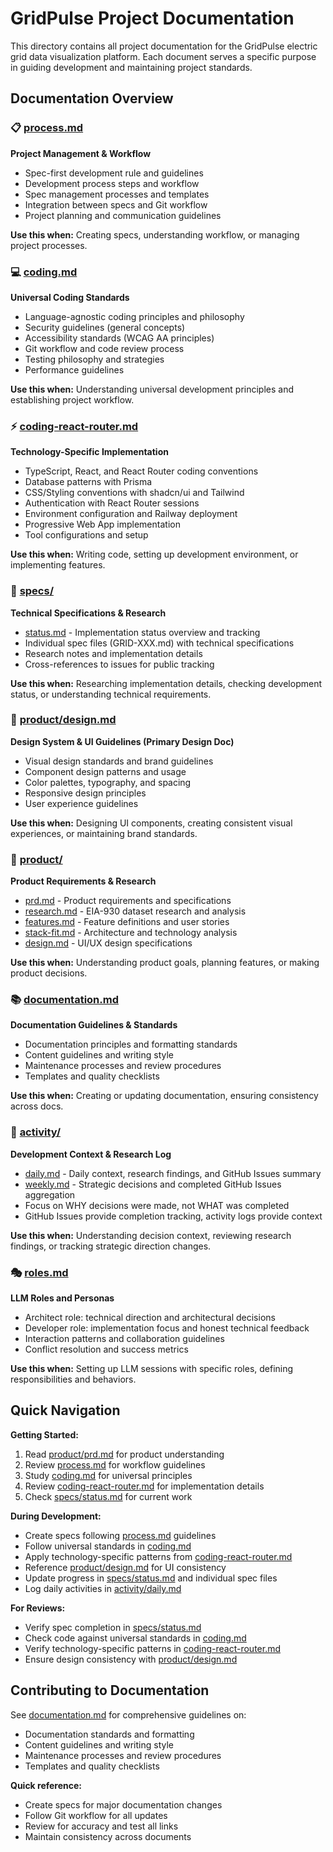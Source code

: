 # GridPulse Project Documentation

This directory contains all project documentation for the GridPulse electric grid data visualization platform. Each document serves a specific purpose in guiding development and maintaining project standards.

## Documentation Overview

### 📋 [process.md](./process.md)
**Project Management & Workflow**
- Spec-first development rule and guidelines
- Development process steps and workflow
- Spec management processes and templates
- Integration between specs and Git workflow
- Project planning and communication guidelines

**Use this when:** Creating specs, understanding workflow, or managing project processes.

### 💻 [coding.md](./coding.md)
**Universal Coding Standards**
- Language-agnostic coding principles and philosophy
- Security guidelines (general concepts)
- Accessibility standards (WCAG AA principles)
- Git workflow and code review process
- Testing philosophy and strategies
- Performance guidelines

**Use this when:** Understanding universal development principles and establishing project workflow.

### ⚡ [coding-react-router.md](./coding-react-router.md)
**Technology-Specific Implementation**
- TypeScript, React, and React Router coding conventions
- Database patterns with Prisma
- CSS/Styling conventions with shadcn/ui and Tailwind
- Authentication with React Router sessions
- Environment configuration and Railway deployment
- Progressive Web App implementation
- Tool configurations and setup

**Use this when:** Writing code, setting up development environment, or implementing features.

### 📝 [specs/](./specs/)
**Technical Specifications & Research**
- [status.md](./specs/status.md) - Implementation status overview and tracking
- Individual spec files (GRID-XXX.md) with technical specifications
- Research notes and implementation details
- Cross-references to issues for public tracking

**Use this when:** Researching implementation details, checking development status, or understanding technical requirements.

### 🎨 [product/design.md](./product/design.md)
**Design System & UI Guidelines (Primary Design Doc)**
- Visual design standards and brand guidelines
- Component design patterns and usage
- Color palettes, typography, and spacing
- Responsive design principles
- User experience guidelines

**Use this when:** Designing UI components, creating consistent visual experiences, or maintaining brand standards.

### 📖 [product/](./product/)
**Product Requirements & Research**
- [prd.md](./product/prd.md) - Product requirements and specifications
- [research.md](./product/research.md) - EIA-930 dataset research and analysis
- [features.md](./product/features.md) - Feature definitions and user stories
- [stack-fit.md](./product/stack-fit.md) - Architecture and technology analysis
- [design.md](./product/design.md) - UI/UX design specifications

**Use this when:** Understanding product goals, planning features, or making product decisions.

### 📚 [documentation.md](./documentation.md)
**Documentation Guidelines & Standards**
- Documentation principles and formatting standards
- Content guidelines and writing style
- Maintenance processes and review procedures
- Templates and quality checklists

**Use this when:** Creating or updating documentation, ensuring consistency across docs.

### 📅 [activity/](./activity/)
**Development Context & Research Log**
- [daily.md](./activity/daily.md) - Daily context, research findings, and GitHub Issues summary
- [weekly.md](./activity/weekly.md) - Strategic decisions and completed GitHub Issues aggregation
- Focus on WHY decisions were made, not WHAT was completed
- GitHub Issues provide completion tracking, activity logs provide context

**Use this when:** Understanding decision context, reviewing research findings, or tracking strategic direction changes.

### 🎭 [roles.md](./roles.md)
**LLM Roles and Personas**
- Architect role: technical direction and architectural decisions
- Developer role: implementation focus and honest technical feedback
- Interaction patterns and collaboration guidelines
- Conflict resolution and success metrics

**Use this when:** Setting up LLM sessions with specific roles, defining responsibilities and behaviors.

## Quick Navigation

**Getting Started:**
1. Read [product/prd.md](./product/prd.md) for product understanding
2. Review [process.md](./process.md) for workflow guidelines
3. Study [coding.md](./coding.md) for universal principles
4. Review [coding-react-router.md](./coding-react-router.md) for implementation details
5. Check [specs/status.md](./specs/status.md) for current work

**During Development:**
- Create specs following [process.md](./process.md) guidelines
- Follow universal standards in [coding.md](./coding.md)
- Apply technology-specific patterns from [coding-react-router.md](./coding-react-router.md)
- Reference [product/design.md](./product/design.md) for UI consistency
- Update progress in [specs/status.md](./specs/status.md) and individual spec files
- Log daily activities in [activity/daily.md](./activity/daily.md)

**For Reviews:**
- Verify spec completion in [specs/status.md](./specs/status.md)
- Check code against universal standards in [coding.md](./coding.md)
- Verify technology-specific patterns in [coding-react-router.md](./coding-react-router.md)
- Ensure design consistency with [product/design.md](./product/design.md)

## Contributing to Documentation

See [documentation.md](./documentation.md) for comprehensive guidelines on:
- Documentation standards and formatting
- Content guidelines and writing style
- Maintenance processes and review procedures
- Templates and quality checklists

**Quick reference:**
- Create specs for major documentation changes
- Follow Git workflow for all updates
- Review for accuracy and test all links
- Maintain consistency across documents
